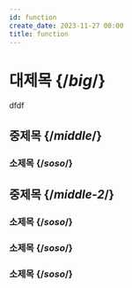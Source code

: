 ```yaml
---
id: function
create_date: 2023-11-27 00:00
title: function
---
```



<InlineToc />

# 대제목 {/*big*/}
dfdf
## 중제목 {/*middle*/}

### 소제목 {/*soso*/}

## 중제목 {/*middle-2*/}

### 소제목 {/*soso*/}

### 소제목 {/*soso*/}

### 소제목 {/*soso*/}